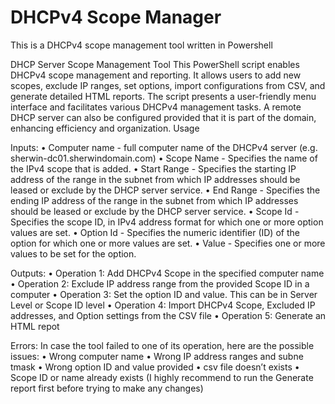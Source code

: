 # DHCPv4 Scope Manager
This is a DHCPv4 scope management tool written in Powershell


DHCP Server Scope Management Tool
This PowerShell script enables DHCPv4 scope management and reporting. It allows
users to add new scopes, exclude IP ranges, set options, import configurations from
CSV, and generate detailed HTML reports. The script presents a user-friendly menu
interface and facilitates various DHCPv4 management tasks. A remote DHCP server
can also be configured provided that it is part of the domain, enhancing efficiency and
organization.
Usage

Inputs:
  • Computer name - full computer name of the DHCPv4 server (e.g. sherwin-dc01.sherwindomain.com)
  • Scope Name - Specifies the name of the IPv4 scope that is added.
  • Start Range - Specifies the starting IP address of the range in the subnet from which IP
  addresses should be leased or exclude by the DHCP server service.
  • End Range - Specifies the ending IP address of the range in the subnet from which IP
  addresses should be leased or exclude by the DHCP server service.
  • Scope Id - Specifies the scope ID, in IPv4 address format for which one or more option
  values are set.
  • Option Id - Specifies the numeric identifier (ID) of the option for which one or more values
  are set.
  • Value - Specifies one or more values to be set for the option.

Outputs:
  • Operation 1: Add DHCPv4 Scope in the specified computer name
  • Operation 2: Exclude IP address range from the provided Scope ID in a computer
  • Operation 3: Set the option ID and value. This can be in Server Level or Scope ID level
  • Operation 4: Import DHCPv4 Scope, Excluded IP addresses, and Option settings from the
  CSV file
  • Operation 5: Generate an HTML repot

Errors:
  In case the tool failed to one of its operation, here are the possible issues:
  • Wrong computer name
  • Wrong IP address ranges and subne tmask
  • Wrong option ID and value provided
  • csv file doesn’t exists
  • Scope ID or name already exists (I highly recommend to run the Generate report first before
  trying to make any changes)
